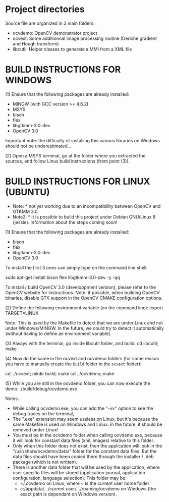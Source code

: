 
# Project directories
Source file are organized in 3 main folders:

 - ocvdemo: OpenCV demonstrator project
 - ocvext:  Some additionnal image processing routine (Deriche gradient and Hough transform)
 - libcutil: Helper classes to generate a MMI from a XML file


# BUILD INSTRUCTIONS FOR WINDOWS
(1) Ensure that the following packages are already installed:
  - MINGW (with GCC version >= 4.6.2)
  - MSYS
  - bison
  - flex
  - libgtkmm-3.0-dev
  - OpenCV 3.0

Important note: the difficulty of installing this various libraries on Windows should not be underestimated...

(2) Open a MSYS terminal, go at the folder where you extracted the sources, and follow Linux build instructions (from point (3)).

# BUILD INSTRUCTIONS FOR LINUX (UBUNTU)
* Note: * not yet working due to an incompatibility between OpenCV and GTKMM 3.0.
* Note2: * It is possible to build this project under Debian GNU/Linux 8 (jessie). Information about the steps coming soon!

(1) Ensure that the following packages are already installed:
  - bison
  - flex
  - libgtkmm-3.0-dev
  - OpenCV 3.0

To install the first 3 ones can simply type on the command line shell:

  sudo apt-get install bison flex libgtkmm-3.0-dev -y -qq

To install / build OpenCV 3.0 (developpment version), please refer to the OpenCV website for instructions. Note: if possible, when building OpenCV binaries, disable GTK support in the OpenCV CMAKE configuration options.

 (2) Define the following environment variable (on the command line):
  export TARGET=LINUX

Note: This is used by the Makefile to detect that we are under Linux and not under Windows/MINGW. In the future, we could try to detect it automatically (without having to define an environment variable).

 (3) Always with the terminal, go inside libcutil folder, and build:
  cd libcutil; make

 (4) Now do the same in the ocvext and ocvdemo folders (for some reason you have to manually create the `build`
  folder in the `ocvext` folder):

  cd ../ocvext; mkdir build; make
  cd ../ocvdemo; make

 (5) While you are still in the ocvdemo folder, you can now execute the demo:
  ./build/debug/ocvdemo.exe

Notes:
  - While calling ocvdemo.exe, you can add the "-vv" option to see the debug traces on the terminal,
  - The ".exe" extension may seem useless on Linux, but it's because the same Makefile is used on Windows and Linux. In the future, it should be removed under Linux!
  - You must be in the ocvdemo folder when calling ocvdemo.exe, because it will look for constant data files (xml, images) relative to this folder.
  - Only when this folder does not exist, then the application will look in the "/usr/share/ocvdemo/data/" folder for the constant data files. But the data files should have been copied there through the installer / .deb package (which is not written).
  - There is another data folder that will be used by the application, where user specific files will be stored (application journal, application configuration, language selection). This folder may be:
    - ~/.ocvdemo on Linux, where ~ is the current user home folder
    - c:/appdata/.../current user/.../roaming/ocvdemo on Windows (the exact path is dependant on Windows version).

